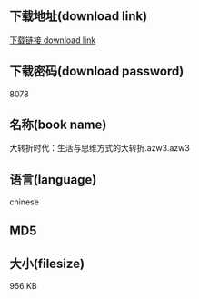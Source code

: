 ## 下载地址(download link)
[下载链接 download link](https://tutu365.netlify.app/?s=%E5%A4%A7%E8%BD%AC%E6%8A%98%E6%97%B6%E4%BB%A3%EF%BC%9A%E7%94%9F%E6%B4%BB%E4%B8%8E%E6%80%9D%E7%BB%B4%E6%96%B9%E5%BC%8F%E7%9A%84%E5%A4%A7%E8%BD%AC%E6%8A%98.azw3)

## 下载密码(download password)
8078

## 名称(book name)
大转折时代：生活与思维方式的大转折.azw3.azw3

## 语言(language)
chinese

## MD5


## 大小(filesize)
956 KB
